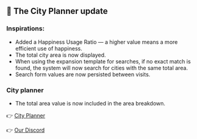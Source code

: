 ## 🌟 The City Planner update

### Inspirations:
- Added a Happiness Usage Ratio — a higher value means a more efficient use of happiness.
- The total city area is now displayed.
- When using the expansion template for searches, if no exact match is found, the system will now search for cities with the same total area.
- Search form values are now persisted between visits.


### City planner
- The total area value is now included in the area breakdown. 


👉 [City Planner](https://forgeofgames.com/city-planner)

👉 [Our Discord](https://discord.gg/4vFeeh7CZn)

